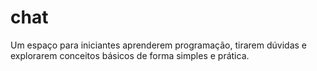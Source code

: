 # chat
Um espaço para iniciantes aprenderem programação, tirarem dúvidas e explorarem conceitos básicos de forma simples e prática.
